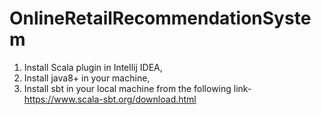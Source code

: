 # OnlineRetailRecommendationSystem
1. Install Scala plugin in Intellij IDEA, 
2. Install java8+ in your machine,
3. Install sbt in your local machine from the following link- https://www.scala-sbt.org/download.html
